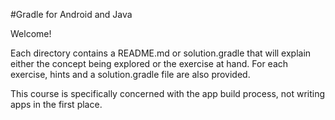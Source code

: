 #Gradle for Android and Java

Welcome!

Each directory contains a README.md or solution.gradle that will explain either
the concept being explored or the exercise at hand. For each exercise, hints
and a solution.gradle file are also provided.

This course is specifically concerned with the app build process, not writing
apps in the first place.
